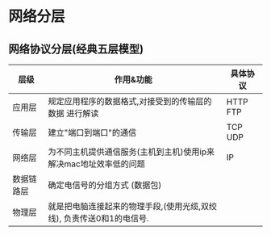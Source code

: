 # 网络分层

## 网络协议分层(经典五层模型)

|层级|作用&功能|具体协议|  
|---|---|---|
|应用层|规定应用程序的数据格式,对接受到的传输层的数据 进行解读 |HTTP FTP|
|传输层|建立"端口到端口"的通信 |TCP UDP|
|网络层|为不同主机提供通信服务(主机到主机)使用ip来解决mac地址效率低的问题|IP|
|数据链路层|确定电信号的分组方式 (数据包)||
|物理层|就是把电脑连接起来的物理手段,(使用光缆,双绞线), 负责传送0和1的电信号.||
